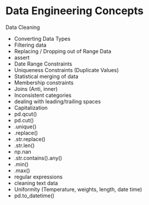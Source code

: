 # Data Engineering Concepts

Data Cleaning
* Converting Data Types
* Filtering data
* Replacing / Dropping out of Range Data
* assert
* Date Range Constraints
* Uniqueness Constraints (Duplicate Values)
* Statistical merging of data
* Membership constraints
* Joins (Anti, inner)
* Inconsistent categories
* dealing with leading/trailing spaces
* Capitalization
* pd.qcut()
* pd.cut()
* .unique()
* .replace()
* .str.replace()
* .str.len()
* np.nan
* .str.contains().any()
* .min()
* .max()
* regular expressions
* cleaning text data
* Uniformity (Temperature, weights, length, date time)
* pd.to_datetime()
